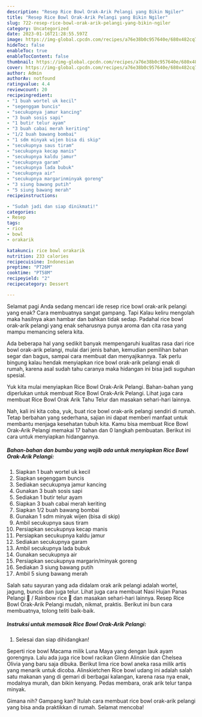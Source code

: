 ```yaml
---
description: "Resep Rice Bowl Orak-Arik Pelangi yang Bikin Ngiler"
title: "Resep Rice Bowl Orak-Arik Pelangi yang Bikin Ngiler"
slug: 722-resep-rice-bowl-orak-arik-pelangi-yang-bikin-ngiler
category: Uncategorized
date: 2023-01-16T21:28:55.597Z
image: https://img-global.cpcdn.com/recipes/a76e38b0c957640e/680x482cq70/rice-bowl-orak-arik-pelangi-foto-resep-utama.jpg
hideToc: false
enableToc: true
enableTocContent: false
thumbnail: https://img-global.cpcdn.com/recipes/a76e38b0c957640e/680x482cq70/rice-bowl-orak-arik-pelangi-foto-resep-utama.jpg
cover: https://img-global.cpcdn.com/recipes/a76e38b0c957640e/680x482cq70/rice-bowl-orak-arik-pelangi-foto-resep-utama.jpg
author: Admin
authorAv: notfound
ratingvalue: 4.4
reviewcount: 20
recipeingredient:
- "1 buah wortel uk kecil"
- "segenggam buncis"
- "secukupnya jamur kancing"
- "3 buah sosis sapi"
- "1 butir telur ayam"
- "3 buah cabai merah keriting"
- "1/2 buah bawang bombai"
- "1 sdm minyak wijen bisa di skip"
- "secukupnya saus tiram"
- "secukupnya kecap manis"
- "secukupnya kaldu jamur"
- "secukupnya garam"
- "secukupnya lada bubuk"
- "secukupnya air"
- "secukupnya margarinminyak goreng"
- "3 siung bawang putih"
- "5 siung bawang merah"
recipeinstructions:

- "Sudah jadi dan siap dinikmati!"
categories:
- Resep
tags:
- rice
- bowl
- orakarik

katakunci: rice bowl orakarik 
nutrition: 233 calories
recipecuisine: Indonesian
preptime: "PT26M"
cooktime: "PT58M"
recipeyield: "2"
recipecategory: Dessert

---
```



Selamat pagi Anda sedang mencari ide resep rice bowl orak-arik pelangi yang enak? Cara membuatnya sangat gampang. Tapi Kalau keliru mengolah maka hasilnya akan hambar dan bahkan tidak sedap. Padahal rice bowl orak-arik pelangi yang enak seharusnya punya aroma dan cita rasa yang mampu memancing selera kita.


Ada beberapa hal yang sedikit banyak mempengaruhi kualitas rasa dari rice bowl orak-arik pelangi, mulai dari jenis bahan, kemudian pemilihan bahan segar dan bagus, sampai cara membuat dan menyajikannya. Tak perlu bingung kalau hendak menyiapkan rice bowl orak-arik pelangi enak di rumah, karena asal sudah tahu caranya maka hidangan ini bisa jadi suguhan spesial.

Yuk kita mulai menyiapkan Rice Bowl Orak-Arik Pelangi. Bahan-bahan yang diperlukan untuk membuat Rice Bowl Orak-Arik Pelangi. Lihat juga cara membuat Rice Bowl Orak Arik Tahu Telur dan masakan sehari-hari lainnya.


Nah, kali ini kita coba, yuk, buat rice bowl orak-arik pelangi sendiri di rumah. Tetap berbahan yang sederhana, sajian ini dapat memberi manfaat untuk membantu menjaga kesehatan tubuh kita. Kamu bisa membuat Rice Bowl Orak-Arik Pelangi memakai 17 bahan dan 0 langkah pembuatan. Berikut ini cara untuk menyiapkan hidangannya.

<!--inarticleads1-->

##### Bahan-bahan dan bumbu yang wajib ada untuk menyiapkan Rice Bowl Orak-Arik Pelangi:

1. Siapkan 1 buah wortel uk kecil
1. Siapkan segenggam buncis
1. Sediakan secukupnya jamur kancing
1. Gunakan 3 buah sosis sapi
1. Sediakan 1 butir telur ayam
1. Siapkan 3 buah cabai merah keriting
1. Siapkan 1/2 buah bawang bombai
1. Gunakan 1 sdm minyak wijen (bisa di skip)
1. Ambil secukupnya saus tiram
1. Persiapkan secukupnya kecap manis
1. Persiapkan secukupnya kaldu jamur
1. Sediakan secukupnya garam
1. Ambil secukupnya lada bubuk
1. Gunakan secukupnya air
1. Persiapkan secukupnya margarin/minyak goreng
1. Sediakan 3 siung bawang putih
1. Ambil 5 siung bawang merah


Salah satu sayuran yang ada didalam orak arik pelangi adalah wortel, jagung, buncis dan juga telur. Lihat juga cara membuat Nasi Hujan Panas Pelangi 🌈 / Rainbow rice 🌾 dan masakan sehari-hari lainnya. Resep Rice Bowl Orak-Arik Pelangi mudah, nikmat, praktis. Berikut ini bun cara membuatnya, tolong teliti baik-baik. 

<!--inarticleads2-->

##### Instruksi untuk memasak Rice Bowl Orak-Arik Pelangi:


1. Selesai dan siap dihidangkan!

Seperti rice bowl Macama milik Luna Maya yang dengan lauk ayam gorengnya. Lalu ada juga rice bowl racikan Glenn Alinskie dan Chelsea Olivia yang baru saja dibuka. Berikut lima rice bowl aneka rasa milik artis yang menarik untuk dicoba. Alinskietchen Rice bowl udang ini adalah salah satu makanan yang di gemari di berbagai kalangan, karena rasa nya enak, modalnya murah, dan bikin kenyang. Pedas membara, orak arik telur tanpa minyak. 

Gimana nih? Gampang kan? Itulah cara membuat rice bowl orak-arik pelangi yang bisa anda praktikkan di rumah. Selamat mencoba!
